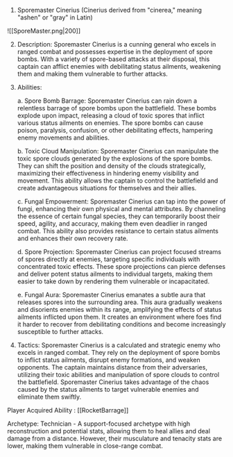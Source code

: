
1.  Sporemaster Cinerius (Cinerius derived from "cinerea," meaning "ashen" or "gray" in Latin)

![[SporeMaster.png|200]]


    
2.  Description: Sporemaster Cinerius is a cunning general who excels in ranged combat and possesses expertise in the deployment of spore bombs. With a variety of spore-based attacks at their disposal, this captain can afflict enemies with debilitating status ailments, weakening them and making them vulnerable to further attacks.
    
3.  Abilities:
    
    a. Spore Bomb Barrage: Sporemaster Cinerius can rain down a relentless barrage of spore bombs upon the battlefield. These bombs explode upon impact, releasing a cloud of toxic spores that inflict various status ailments on enemies. The spore bombs can cause poison, paralysis, confusion, or other debilitating effects, hampering enemy movements and abilities.
    
    b. Toxic Cloud Manipulation: Sporemaster Cinerius can manipulate the toxic spore clouds generated by the explosions of the spore bombs. They can shift the position and density of the clouds strategically, maximizing their effectiveness in hindering enemy visibility and movement. This ability allows the captain to control the battlefield and create advantageous situations for themselves and their allies.
    
    c. Fungal Empowerment: Sporemaster Cinerius can tap into the power of fungi, enhancing their own physical and mental attributes. By channeling the essence of certain fungal species, they can temporarily boost their speed, agility, and accuracy, making them even deadlier in ranged combat. This ability also provides resistance to certain status ailments and enhances their own recovery rate.
    
    d. Spore Projection: Sporemaster Cinerius can project focused streams of spores directly at enemies, targeting specific individuals with concentrated toxic effects. These spore projections can pierce defenses and deliver potent status ailments to individual targets, making them easier to take down by rendering them vulnerable or incapacitated.
    
    e. Fungal Aura: Sporemaster Cinerius emanates a subtle aura that releases spores into the surrounding area. This aura gradually weakens and disorients enemies within its range, amplifying the effects of status ailments inflicted upon them. It creates an environment where foes find it harder to recover from debilitating conditions and become increasingly susceptible to further attacks.
    
4.  Tactics: Sporemaster Cinerius is a calculated and strategic enemy who excels in ranged combat. They rely on the deployment of spore bombs to inflict status ailments, disrupt enemy formations, and weaken opponents. The captain maintains distance from their adversaries, utilizing their toxic abilities and manipulation of spore clouds to control the battlefield. Sporemaster Cinerius takes advantage of the chaos caused by the status ailments to target vulnerable enemies and eliminate them swiftly.

Player Acquired Ability : [[RocketBarrage]]

Archetype:  Technician - A support-focused archetype with high reconstruction and potential stats, allowing them to heal allies and deal damage from a distance. However, their musculature and tenacity stats are lower, making them vulnerable in close-range combat. 